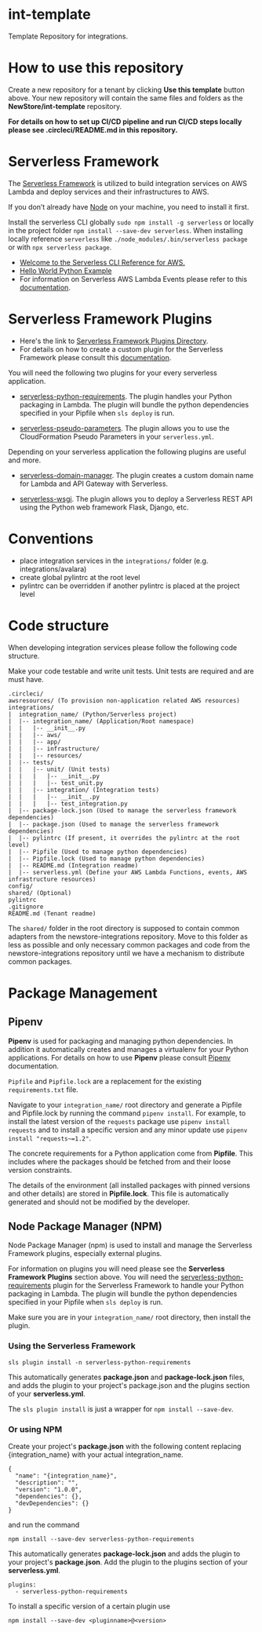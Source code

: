 # int-template
Template Repository for integrations.

# How to use this repository

Create a new repository for a tenant by clicking **Use this template** button above. Your new repository will contain the same files and folders as the **NewStore/int-template** repository.

**For details on how to set up CI/CD pipeline and run CI/CD steps locally please see .circleci/README.md in this repository.**

# Serverless Framework

The [Serverless Framework](https://www.serverless.com/framework/docs/providers/aws/guide/serverless.yml/) is utilized to build integration services on AWS Lambda and deploy services and their infrastructures to AWS.

If you don’t already have [Node](https://nodejs.org/en/download/package-manager/) on your machine, you need to install it first.

Install the serverless CLI globally `sudo npm install -g serverless` or locally in the project folder `npm install --save-dev serverless`. When installing locally reference `serverless` like `./node_modules/.bin/serverless package` or with `npx serverless package`.

- [Welcome to the Serverless CLI Reference for AWS.](https://www.serverless.com/framework/docs/providers/aws/cli-reference/)
- [Hello World Python Example](https://www.serverless.com/framework/docs/providers/aws/examples/hello-world/python/)
- For information on Serverless AWS Lambda Events please refer to this [documentation](https://www.serverless.com/framework/docs/providers/aws/events/).

# Serverless Framework Plugins

- Here's the link to [Serverless Framework Plugins Directory](https://www.serverless.com/plugins/).
- For details on how to create a custom plugin for the Serverless Framework please consult this [documentation](https://www.serverless.com/framework/docs/providers/aws/guide/plugins/).

You will need the following two plugins for your every serverless application.

- [serverless-python-requirements](https://www.serverless.com/plugins/serverless-python-requirements). The plugin handles your Python packaging in Lambda. The plugin will bundle the python dependencies specified in your Pipfile when `sls deploy` is run.

- [serverless-pseudo-parameters](https://www.serverless.com/plugins/serverless-pseudo-parameters). The plugin allows you to use the CloudFormation Pseudo Parameters in your `serverless.yml`.

Depending on your serverless application the following plugins are useful and more.

- [serverless-domain-manager](https://github.com/amplify-education/serverless-domain-manager). The plugin creates a custom domain name for Lambda and API Gateway with Serverless.

- [serverless-wsgi](https://www.serverless.com/plugins/serverless-wsgi). The plugin allows you to deploy a Serverless REST API using the Python web framework Flask, Django, etc.

# Conventions

* place integration services in the `integrations/` folder (e.g. integrations/avalara)
* create global pylintrc at the root level
* pylintrc can be overridden if another pylintrc is placed at the project level

# Code structure

When developing integration services please follow the following code structure.

Make your code testable and write unit tests. Unit tests are required and are must have.

```
.circleci/
awsresources/ (To provision non-application related AWS resources)
integrations/
|  integration_name/ (Python/Serverless project)
|  |-- integration_name/ (Application/Root namespace)
|  |   |-- __init__.py
|  |   |-- aws/
|  |   |-- app/
|  |   |-- infrastructure/
|  |   |-- resources/
|  |-- tests/
|  |   |-- unit/ (Unit tests)
|  |   |   |-- __init__.py
|  |   |   |-- test_unit.py
|  |   |-- integration/ (Integration tests)
|  |   |   |-- __init__.py
|  |   |   |-- test_integration.py
|  |-- package-lock.json (Used to manage the serverless framework dependencies)
|  |-- package.json (Used to manage the serverless framework dependencies)
|  |-- pylintrc (If present, it overrides the pylintrc at the root level)
|  |-- Pipfile (Used to manage python dependencies)
|  |-- Pipfile.lock (Used to manage python dependencies)
|  |-- README.md (Integration readme)
|  |-- serverless.yml (Define your AWS Lambda Functions, events, AWS infrastructure resources)
config/
shared/ (Optional)
pylintrc
.gitignore
README.md (Tenant readme)
```

The `shared/` folder in the root directory is supposed to contain common adapters from the newstore-integrations repository. Move to this folder as less as possible and only necessary common packages and code from the newstore-integrations repository until we have a mechanism to distribute common packages.

# Package Management

## Pipenv

**Pipenv** is used for packaging and managing python dependencies. In addition it automatically creates and manages a virtualenv for your Python applications. For details on how to use **Pipenv** please consult [Pipenv](https://pipenv-fork.readthedocs.io/en/latest/) documentation.

`Pipfile` and `Pipfile.lock` are a replacement for the existing `requirements.txt` file.

Navigate to your `integration_name/` root directory and generate a Pipfile and Pipfile.lock by running the command `pipenv install`. For example, to install the latest version of the `requests` package use `pipenv install requests` and to install a specific version and any minor update use `pipenv install "requests~=1.2"`.

The concrete requirements for a Python application come from **Pipfile**. This includes where the packages should be fetched from and their loose version constraints.

The details of the environment (all installed packages with pinned versions and other details) are stored in **Pipfile.lock**. This file is automatically generated and should not be modified by the developer.

## Node Package Manager (NPM)

Node Package Manager (npm) is used to install and manage the Serverless Framework plugins, especially external plugins.

For information on plugins you will need please see the **Serverless Framework Plugins** section above. You will need the [serverless-python-requirements](https://www.serverless.com/plugins/serverless-python-requirements) plugin for the Serverless Framework to handle your Python packaging in Lambda. The plugin will bundle the python dependencies specified in your Pipfile when `sls deploy` is run.

Make sure you are in your `integration_name/` root directory, then install the plugin.

### Using the Serverless Framework

```
sls plugin install -n serverless-python-requirements
```

This automatically generates **package.json** and **package-lock.json** files, and adds the plugin to your project's package.json and the plugins section of your **serverless.yml**.

The `sls plugin install` is just a wrapper for `npm install --save-dev`.

### Or using NPM

Create your project's **package.json** with the following content replacing {integration_name} with your actual integration_name.
```
{
  "name": "{integration_name}",
  "description": "",
  "version": "1.0.0",
  "dependencies": {},
  "devDependencies": {}
}
```
and run the command
```
npm install --save-dev serverless-python-requirements
```
This automatically generates **package-lock.json** and adds the plugin to your project's **package.json**. Add the plugin to the plugins section of your **serverless.yml**.
```
plugins:
  - serverless-python-requirements
```

To install a specific version of a certain plugin use
```
npm install --save-dev <pluginname>@<version>
```
